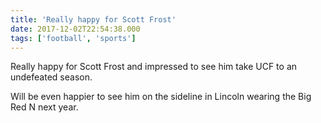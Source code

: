 ```yaml
---
title: 'Really happy for Scott Frost'
date: 2017-12-02T22:54:38.000
tags: ['football', 'sports']
---
```


Really happy for Scott Frost and impressed to see him take UCF to an undefeated season.

Will be even happier to see him on the sideline in Lincoln wearing the Big Red N next year.
